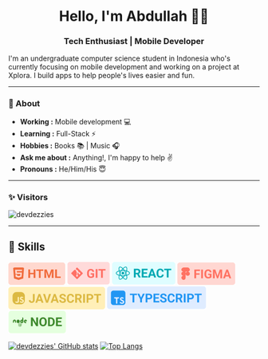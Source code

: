 <h1 align="center"> Hello, I'm Abdullah 👨‍💻 </h1>

<h3 align="center">  Tech Enthusiast | Mobile Developer </h3>
I'm an undergraduate computer science student in Indonesia who's currently focusing on mobile development and working on a project at Xplora. 
I build apps to help people's lives easier and fun.

---------------------------------------------------------------------------------------------------------------------------------------------------------------------------------

### 🤔 About
-  **Working :**  Mobile development :computer:
-  **Learning :** Full-Stack :zap:
-  **Hobbies :** Books :books: | Music :headphones:
-  **Ask me about :** Anything!, I'm happy to help :v:
-  **Pronouns :** He/Him/His :innocent:

---------------------------------------------------------------------------------------------------------------------------------------------------------------------------------
### ✨ Visitors 

<p align="left"> <img src="https://komarev.com/ghpvc/?username=devdezzies" alt="devdezzies" /> </p>

-------------------------------------------------------------------------------------------------------------------------------------------------------------------------------
## 💼 Skills

![](./assets/html.png)
![](./assets/git.png)
![](./assets/react.png)
![](./assets/figma.png)
![](./assets/js.png)
![](./assets/ts.png)
![](./assets/node.png)

[![devdezzies' GitHub stats](https://github-readme-stats.vercel.app/api?username=devdezzies&show_icons=true&theme=codeSTACKr)](https://github.com/anuraghazra/github-readme-stats)
[![Top Langs](https://github-readme-stats.vercel.app/api/top-langs/?username=devdezzies&layout=compact&theme=codeSTACKr)](https://github.com/anuraghazra/github-readme-stats)


<!--
**devdezzies/devdezzies** is a ✨ _special_ ✨ repository because its `README.md` (this file) appears on your GitHub profile.

Here are some ideas to get you started:

- 🔭 I’m currently working on ...
- 🌱 I’m currently learning ...
- 👯 I’m looking to collaborate on ...
- 🤔 I’m looking for help with ...
- 💬 Ask me about ...
- 📫 How to reach me: ...
- 😄 Pronouns: ...
- ⚡ Fun fact: ...
-->
